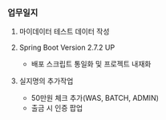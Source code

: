 ### 업무일지

1. 마이데이터 테스트 데이터 작성

2. Spring Boot Version 2.7.2 UP

   - 배포 스크립트 통일화 및 프로젝트 내재화

3. 실지명의 추가작업

   - 50만원 체크 추가(WAS, BATCH, ADMIN)
   - 출금 시 인증 팝업
